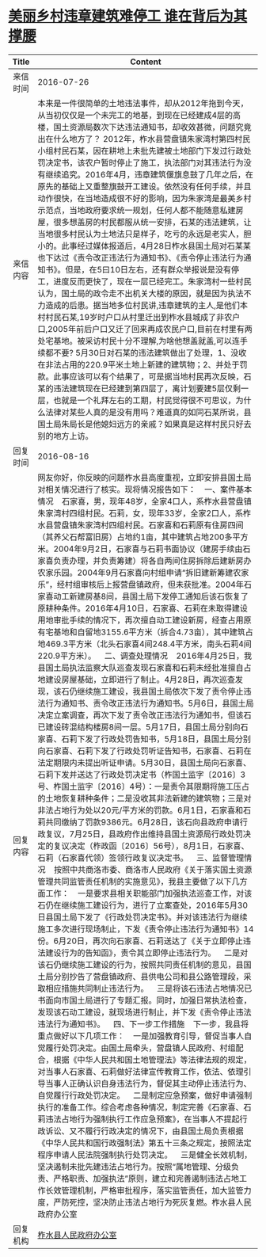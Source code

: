 # <a href="http://www.shangluo.gov.cn/zmhd/ldxxxx.jsp?urltype=leadermail.LeaderMailContentUrl&wbtreeid=1112&leadermailid=3741">美丽乡村违章建筑难停工 谁在背后为其撑腰</a>
|Title|Content|
|:---:|---|
|来信时间|2016-07-26|
|来信内容|本来是一件很简单的土地违法事件，却从2012年拖到今天，从当初仅仅是一个未完工的地基，到现在已经建成4层的高楼，国土资源局数次下达违法通知书，却收效甚微，问题究竟出在什么地方了？ 2012年，柞水县营盘镇朱家湾村第四村民小组村民石某，因在耕地上未批先建被土地部门下发过行政处罚决定书，该农户暂时停止了施工，执法部门对其违法行为没有继续追究。2016年4月，违章建筑偃旗息鼓了几年之后，在原先的基础上又重整旗鼓开工建设。依然没有任何手续，并且动作很快，在当地造成很不好的影响，因为朱家湾是最美乡村示范点，当地政府要求统一规划，任何人都不能随意私建房屋，很多想盖房的村民都服从统一安排，石某的违法建筑，让当地很多村民认为土地法只是样子，吃亏的永远是老实人，胆小的。此事经过媒体报道后，4月28日柞水县国土局对石某某也下达过《责令改正违法行为通知书》、《责令停止违法行为通知书》。但是，在5曰10日左右，还有群众举报说是没有停工，进度反而更快了，现在一层已经完工。朱家湾村一些村民认为，国土局的政令走不出机关大楼的原因，就是因为执法不力造成的后患。据当地多位村民讲,违章建筑的主人,是他们本村村民石某,19岁时户口从村里迁出到柞水县城成了非农户口,2005年前后户口又迁了回来再成农民户口,目前在村里有两处宅基地。被采访村民十分不理解,为啥他想盖就盖,可以连手续都不要? 5月30日对石某的违法建筑做出了处理，1、没收在非法占用的220.9平米土地上新建的建筑物；2、并处于罚款。此事应该可以有个结果了，可是据当地村民再次反映，石某的违法建筑现在已经建到第四层了，离计划要建5层仅剩一层，也就是一个礼拜左右的工期，村民觉得很不可思议，为什么法律对某些人真的是没有用吗？难道真的如同石某所说，县国土局朱局长是他媳妇远方的亲戚？如果真是这样村民只好去别的地方上访。|
|回复时间|2016-08-16|
|回复内容|网友你好，你反映的问题柞水县高度重视，立即安排县国土局对相关情况进行了核实。现将情况报告如下：    一、案件基本情况    石家喜，男，现年48岁，全家4口人，系柞水县营盘镇朱家湾村四组村民。石莉，女，现年33岁，全家2口人，系柞水县营盘镇朱家湾村四组村民。石家喜和石莉原有住房四间（其养父石帮富旧房）占地约1亩，其中建筑占地200多平方米。2004年9月2日，石家喜与石莉书面协议（建房手续由石家喜负责办理，并负责筹建）将各自两间住房拆除后建新房办农家乐园。2004年9月石家喜向村组申请“拆旧建新筹建农家乐”，经村组审核后上报营盘镇政府，但未获批准。2004年石家喜动工新建房基8间，县国土局下发停工通知后该石恢复了原耕种条件。2016年4月10日，石家喜、石莉在未取得建设用地审批手续的情况下，再次擅自动工建设新房，经查占用原有宅基地和自留地3155.6平方米（拆合4.73亩），其中建筑占地469.3平方米（北头石家喜4间248.4平方米，南头石莉4间220.9平方米）。    二、调查处理情况    2016年4月25日，我县国土局执法监察大队巡查发现石家喜和石莉未经批准擅自占地建设房屋基础，立即进行了制止。4月28日，再次巡查发现，该石仍继续施工建设，我县国土局依次下发了责令停止违法行为通知书、责令改正违法行为通知书。5月6日，县国土局决定立案调查，再次下发了责令改正违法行为通知书，但该石已建设砖混结构楼房8间一层。5月17日，县国土局分别向石家喜、石莉下发了行政处罚告知书，5月18日，县国土局分别向石家喜、石莉下发了行政处罚听证告知书，石家喜、石莉在法定期限内未提出听证申请。5月30日，县国土局向石家喜、石莉下发并送达了行政处罚决定书（柞国土监字〔2016〕3号、柞国土监字〔2016〕4号）：一是责令其限期将施工压占的土地恢复耕种条件；二是没收其非法新建的建筑物；三是对非法占地行为处以20元/平方米的罚款。6月1日，石家喜和石莉共同缴纳了罚款9386元。6月28日，该石向县政府申请行政复议，7月25日，县政府作出维持县国土资源局行政处罚决定的复议决定（柞政函〔2016〕56号），8月1日，石家喜、石莉（石家喜代领）签领行政复议决定书。    三、监督管理情况    按照中共商洛市委、商洛市人民政府《关于落实国土资源管理共同监管责任机制的实施意见》，我县主要做了以下几方面工作：    一是要求县相关职能部门加强执法巡查工作，对该石仍在继续施工建设行为，进行了立案查处，2016年5月30日县国土局下发了《行政处罚决定书》。并对该违法行为继续施工多次进行现场制止，下发《责令停止违法行为通知书》14份。6月20日，再次向石家喜、石莉送达了《关于立即停止违法建设行为的告知函》，责令其立即停止违法行为。    二是对该石仍继续施工建设的行为，按照共同责任机制的意见，县国土局分别抄告了营盘镇政府、县供电公司和县公路管理段，采取相应措施共同制止违法行为。    三是将该石违法占地情况已书面向市国土局进行了专题汇报。同时，加强日常执法检查，发现该石动工建设，就现场进行制止，并下发《责令停止违法违法行为通知书》。    四、下一步工作措施    下一步，我县将重点做好以下几项工作：    一是加强教育引导，督促当事人自觉履行处罚决定。由国土局牵头，营盘镇人民政府、村组配合，根据《中华人民共和国土地管理法》等法律法规的规定，对当事人石家喜、石莉做好法律宣传教育工作，依法、依理引导当事人正确认识自身违法行为，督促其主动停止违法行为、自觉履行行政处罚决定。    二是制定应急预案，做好申请强制执行的准备工作。综合考虑各种情况，制定完善《石家喜、石莉违法占地行为强制执行工作应急预案》，在当事人不提起行政诉讼、又不履行行政决定的情况下，由县国土局负责根据《中华人民共和国行政强制法》第五十三条之规定，按照法定程序申请人民法院强制执行处罚决定。    三是健全长效机制，坚决遏制未批先建违法占地行为。按照“属地管理、分级负责、严格职责、加强执法”原则，建立和完善遏制违法占地工作长效管理机制，严格审批程序，落实监管责任，加大监管力度，严防死控，坚决防止违法占地行为死灰复燃。柞水县人民政府办公室|
|回复机构|<a href="../../categories/agencies/柞水县人民政府办公室.md">柞水县人民政府办公室</a>|
